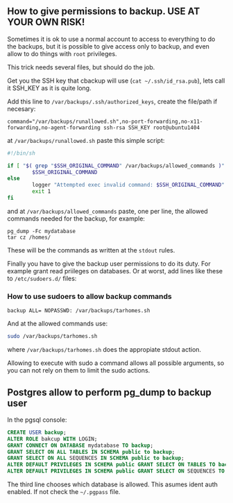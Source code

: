 ## How to give permissions to backup. **USE AT YOUR OWN RISK!**

Sometimes it is ok to use a normal account to access to everything to do the
backups, but it is possible to give access only to backup, and even allow
to do things with `root` privileges.

This trick needs several files, but should do the job.

Get you the SSH key that cbackup will use (`cat ~/.ssh/id_rsa.pub`), lets call
it SSH_KEY as it is quite long.

Add this line to `/var/backups/.ssh/authorized_keys`, create the file/path
if necesary:

```
command="/var/backups/runallowed.sh",no-port-forwarding,no-x11-forwarding,no-agent-forwarding ssh-rsa SSH_KEY root@ubuntu1404
```

at `/var/backups/runallowed.sh` paste this simple script:

```sh
#!/bin/sh

if [ "$( grep "$SSH_ORIGINAL_COMMAND" /var/backups/allowed_commands )" = "$SSH_ORIGINAL_COMMAND" ]; then
        $SSH_ORIGINAL_COMMAND
else
        logger "Attempted exec invalid command: $SSH_ORIGINAL_COMMAND"
        exit 1
fi
```

and at `/var/backups/allowed_commands` paste, one per line, the allowed commands
needed for the backup, for example:

```
pg_dump -Fc mydatabase
tar cz /homes/
```

These will be the commands as written at the `stdout` rules.

Finally you have to give the backup user permissions to do its duty. For example
grant read priileges on databases. Or at worst, add lines like these to
`/etc/sudoers.d/` files:

### How to use sudoers to allow backup commands

```
backup ALL= NOPASSWD: /var/backups/tarhomes.sh
```

And at the allowed commands use:

```sh
sudo /var/backups/tarhomes.sh
```

where `/var/backups/tarhomes.sh` does the appropiate stdout action.

Allowing to execute with sudo a command allows all possible arguments, so you
can not rely on them to limit the sudo actions.

## Postgres allow to perform pg_dump to backup user

In the pgsql console:

```sql
CREATE USER backup;
ALTER ROLE bakcup WITH LOGIN;
GRANT CONNECT ON DATABASE mydatabase TO backup;
GRANT SELECT ON ALL TABLES IN SCHEMA public to backup;
GRANT SELECT ON ALL SEQUENCES IN SCHEMA public to backup;
ALTER DEFAULT PRIVILEGES IN SCHEMA public GRANT SELECT ON TABLES TO backup;
ALTER DEFAULT PRIVILEGES IN SCHEMA public GRANT SELECT ON SEQUENCES TO backup;
```

The third line chooses which database is allowed. This asumes ident auth
enabled. If not check the `~/.pgpass` file.
